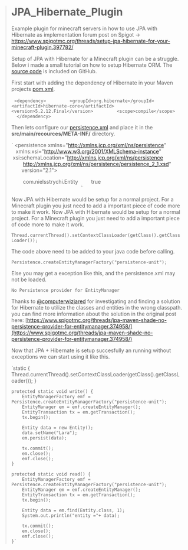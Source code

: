 > # JPA_Hibernate_Plugin
> Example plugin for minecraft servers in how to use JPA with Hibernate as implementation
> forum post on Spigot -> https://www.spigotmc.org/threads/setup-jpa-hibernate-for-your-minecraft-plugin.397782/
> 
> Setup of JPA with Hibernate for a Minecraft plugin can be a struggle. 
> Below i made a small tutorial on how to setup Hibernate ORM.
> The [source code](https://github.com/nielsstrychi/JPA_Hibernate_Plugin) is included on GitHub.
> 
> First start with adding the dependency of Hibernate in your Maven projects [pom.xml](https://github.com/nielsstrychi/JPA_Hibernate_Plugin/blob/master/pom.xml).
> 
>    `<dependency>
>         <groupId>org.hibernate</groupId>
>         <artifactId>hibernate-core</artifactId>
>         <version>5.2.12.Final</version>
>         <scope>compile</scope>
>     </dependency>`
> 
> Then lets configure our [persistence.xml](https://github.com/nielsstrychi/JPA_Hibernate_Plugin/blob/master/src/main/resources/META-INF/persistence.xml) and place it in the **src/main/recources/META-INF/** directory.
> 
> `<?xml version="1.0" encoding="UTF-8" ?>
> <persistence xmlns="http://xmlns.jcp.org/xml/ns/persistence"
>              xmlns:xsi="http://www.w3.org/2001/XMLSchema-instance"
>              xsi:schemaLocation="http://xmlns.jcp.org/xml/ns/persistence
>                     http://xmlns.jcp.org/xml/ns/persistence/persistence_2_1.xsd"
>              version="2.1">
>     <persistence-unit name="persistence-unit" transaction-type="RESOURCE_LOCAL">
> 
>         <class>com.nielsstrychi.Entity</class>
>         <exclude-unlisted-classes>true</exclude-unlisted-classes>
>         <properties>
>             <property name="javax.persistence.jdbc.driver" value="com.mysql.jdbc.Driver" />
>             <property name="javax.persistence.jdbc.url" value="jdbc:mysql://yourdatabase.com:3306" />
>             <property name="javax.persistence.jdbc.user" value="yourusername" />
>             <property name="javax.persistence.jdbc.password" value="yourpassword" />
>             <property name="javax.persistence.schema-generation.database.action" value="create" />
>             <!-- Hibernate Specific -->
>             <property name="hibernate.show_sql" value="true" />
>         </properties>
>     </persistence-unit>
> </persistence>`
> 
> Now JPA with Hibernate would be setup for a normal project.
> For a Minecraft plugin you just need to add a important piece of code more to make it work.
> Now JPA with Hibernate would be setup for a normal project.
> For a Minecraft plugin you just need to add a important piece of code more to make it work.
> 
> `Thread.currentThread().setContextClassLoader(getClass().getClassLoader());`
> 
> The code above need to be added to your java code before calling.
> 
> `Persistence.createEntityManagerFactory("persistence-unit");`
> 
> Else you may get a exception like this, and the persistence.xml may not be loaded.
> 
> `No Persistence provider for EntityManager`
> 
> Thanks to [@computerwizjared](https://www.spigotmc.org/members/computerwizjared.17705/) for investigating and finding a solution for
> Hibernate to utilize the classes and entities in the wrong classpath.
> you can find more information about the solution in the original post here:
> [https://www.spigotmc.org/threads/jpa-maven-shade-no-persistence-provider-for-entitymanager.374958/](https://www.spigotmc.org/threads/jpa-maven-shade-no-persistence-provider-for-entitymanager.374958/)
> 
> Now that JPA + Hibernate is setup succesfully an running without exceptions we can start using it like this.
> 
> `static {
>         Thread.currentThread().setContextClassLoader(getClass().getClassLoader());
>     }
> 
>     protected static void write() {
>         EntityManagerFactory emf = Persistence.createEntityManagerFactory("persistence-unit");
>         EntityManager em = emf.createEntityManager();
>         EntityTransaction tx = em.getTransaction();
>         tx.begin();
> 
>         Entity data = new Entity();
>         data.setName("Lara");
>         em.persist(data);
> 
>         tx.commit();
>         em.close();
>         emf.close();
>     }
> 
>     protected static void read() {
>         EntityManagerFactory emf = Persistence.createEntityManagerFactory("persistence-unit");
>         EntityManager em = emf.createEntityManager();
>         EntityTransaction tx = em.getTransaction();
>         tx.begin();
> 
>         Entity data = em.find(Entity.class, 1);
>         System.out.println("entity ="+ data);
> 
>         tx.commit();
>         em.close();
>         emf.close();
>     }`
> 
